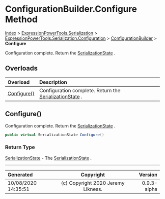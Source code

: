 ﻿# ConfigurationBuilder.Configure Method

[Index](../index.md) > [ExpressionPowerTools.Serialization](ExpressionPowerTools.Serialization.a.md) > [ExpressionPowerTools.Serialization.Configuration](ExpressionPowerTools.Serialization.Configuration.n.md) > [ConfigurationBuilder](ExpressionPowerTools.Serialization.Configuration.ConfigurationBuilder.cs.md) > **Configure**

Configuration complete. Return the [SerializationState](ExpressionPowerTools.Serialization.Serializers.SerializationState.cs.md) .

## Overloads

| Overload | Description |
| :-- | :-- |
| [Configure()](#configure) | Configuration complete. Return the [SerializationState](ExpressionPowerTools.Serialization.Serializers.SerializationState.cs.md) . |
## Configure()

Configuration complete. Return the [SerializationState](ExpressionPowerTools.Serialization.Serializers.SerializationState.cs.md) .

```csharp
public virtual SerializationState Configure()
```

### Return Type

 [SerializationState](ExpressionPowerTools.Serialization.Serializers.SerializationState.cs.md)  - The [SerializationState](ExpressionPowerTools.Serialization.Serializers.SerializationState.cs.md) .



---

| Generated | Copyright | Version |
| :-- | :-: | --: |
| 10/08/2020 14:35:51 | (c) Copyright 2020 Jeremy Likness. | 0.9.3-alpha |
